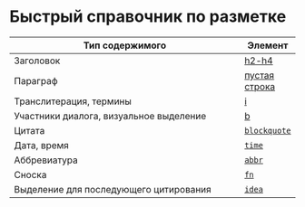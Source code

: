# Быстрый справочник по разметке

<table><thead><tr><th width="458">Тип содержимого</th><th>Элемент</th></tr></thead><tbody><tr><td>Заголовок</td><td><a href="broken-reference">h2-h4</a></td></tr><tr><td>Параграф</td><td><a href="punctuation.md#paragrafy-i-perenosy-strok">пустая строка</a></td></tr><tr><td>Транслитерация, термины</td><td><a href="html-elements.md#i">i</a></td></tr><tr><td>Участники диалога, визуальное выделение</td><td><a href="html-elements.md#b">b</a></td></tr><tr><td>Цитата</td><td><a href="html-elements.md#blockquote"><code>blockquote</code></a></td></tr><tr><td>Дата, время</td><td><a href="html-elements.md#time"><code>time</code></a></td></tr><tr><td>Аббревиатура</td><td><a href="html-elements.md#abbr"><code>abbr</code></a></td></tr><tr><td>Сноска</td><td><a href="custom-elements.md#fn"><code>fn</code></a></td></tr><tr><td>Выделение для последующего цитирования</td><td><a href="custom-elements.md#idea"><code>idea</code></a></td></tr></tbody></table>
